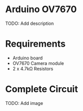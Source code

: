 # Arduino OV7670

TODO: Add description

# Requirements

- Arduino board
- OV7670 Camera module
- 2 x 4.7kΩ Resistors

# Complete Circuit

TODO: Add image
